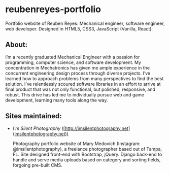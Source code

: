 # reubenreyes-portfolio
Portfolio website of Reuben Reyes: Mechanical engineer, software engineer, web developer. Designed in HTML5, CSS3, JavaScript (Vanilla, React).

## About:
I’m a recently graduated Mechanical Engineer with a passion for programming, computer science, and software development.  My concentration in Mechatronics has given me ample experience in the concurrent engineering design process through diverse projects. I’ve learned how to approach problems from many perspectives to find the best solution. I’ve relentlessly scoured software libraries in an effort to arrive at final product that was not only functional, but polished, responsive, and robust. This drive has led me to individually pursue web and game development, learning many tools along the way.

## Sites maintained:
- *I'm Silent Photography* ([http://imsilentphotography.net](imsilentphotography.net))

  Photography portfolio website of Mary Medovich (Instagram: @imsilentphotography), a freelance photographer based out of Tampa, FL. Site designed front-end with Bootstrap, jQuery. Django back-end to handle and serve media uploads based on category and sorting fields, forgoing pre-built CMS.
